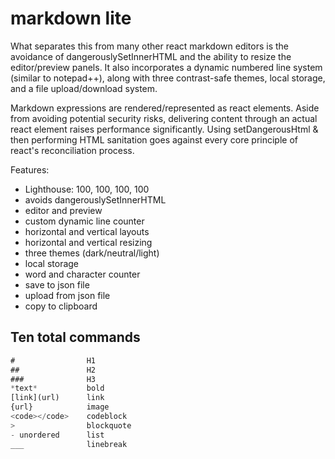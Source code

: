 # markdown lite

What separates this from many other react markdown editors is the avoidance of dangerouslySetInnerHTML and the ability to resize the editor/preview panels. It also incorporates a dynamic numbered line system (similar to notepad++), along with three contrast-safe themes, local storage, and a file upload/download system.

Markdown expressions are rendered/represented as react elements. Aside from avoiding potential security risks, delivering content through an actual react element raises performance significantly. Using setDangerousHtml & then performing HTML sanitation goes against every core principle of react's reconciliation process.

Features:

- Lighthouse: 100, 100, 100, 100
- avoids dangerouslySetInnerHTML
- editor and preview
- custom dynamic line counter
- horizontal and vertical layouts
- horizontal and vertical resizing
- three themes (dark/neutral/light)
- local storage
- word and character counter
- save to json file
- upload from json file
- copy to clipboard

## Ten total commands

```javascript
#                H1
##               H2
###              H3
*text*           bold
[link](url)      link
{url}            image
<code></code>    codeblock
>                blockquote
- unordered      list
___              linebreak
```
